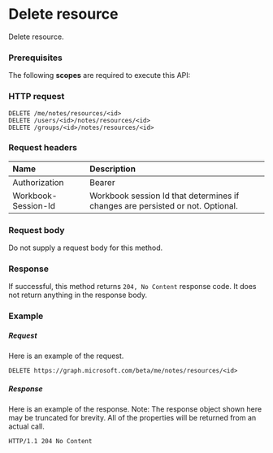 # Delete resource

Delete resource.
### Prerequisites
The following **scopes** are required to execute this API: 
### HTTP request
<!-- { "blockType": "ignored" } -->
```http
DELETE /me/notes/resources/<id>
DELETE /users/<id>/notes/resources/<id>
DELETE /groups/<id>/notes/resources/<id>

```
### Request headers
| Name       | Description|
|:---------------|:----------|
| Authorization  | Bearer <code>|
| Workbook-Session-Id  | Workbook session Id that determines if changes are persisted or not. Optional.|

### Request body
Do not supply a request body for this method.


### Response
If successful, this method returns `204, No Content` response code. It does not return anything in the response body.

### Example
##### Request
Here is an example of the request.
<!-- {
  "blockType": "request",
  "name": "delete_resource"
}-->
```http
DELETE https://graph.microsoft.com/beta/me/notes/resources/<id>
```
##### Response
Here is an example of the response. Note: The response object shown here may be truncated for brevity. All of the properties will be returned from an actual call.
<!-- {
  "blockType": "response",
  "truncated": true
} -->
```http
HTTP/1.1 204 No Content
```

<!-- uuid: 8fcb5dbc-d5aa-4681-8e31-b001d5168d79
2015-10-25 14:57:30 UTC -->
<!-- {
  "type": "#page.annotation",
  "description": "Delete resource",
  "keywords": "",
  "section": "documentation",
  "tocPath": ""
}-->